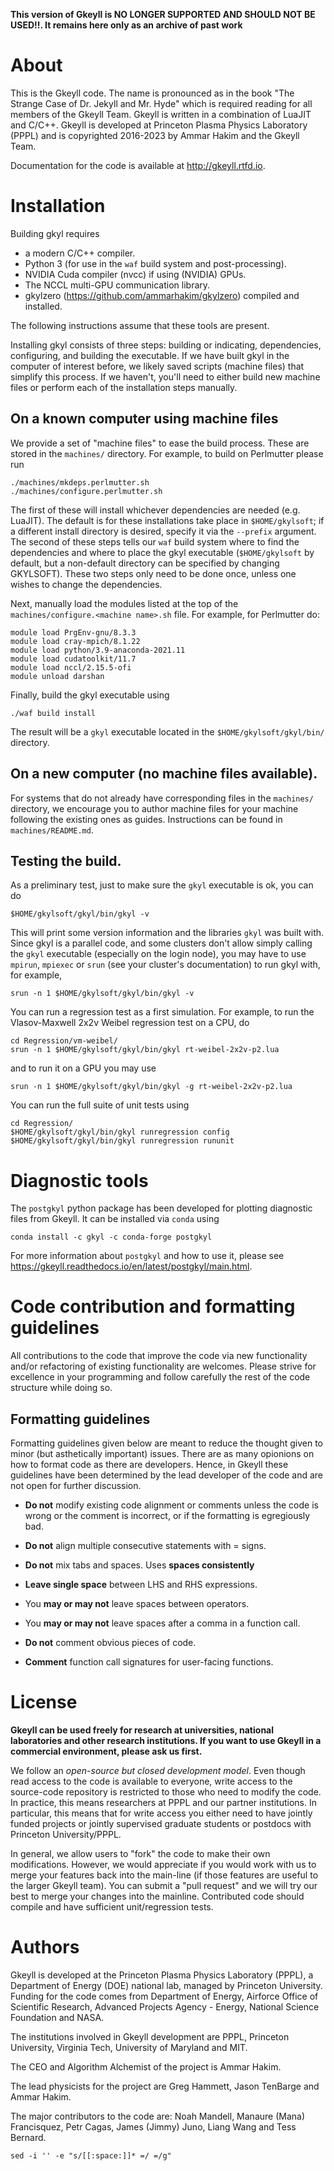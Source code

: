 **This version of Gkeyll is NO LONGER SUPPORTED AND SHOULD NOT BE USED!!. It remains here only as an archive of past work**

# About

This is the Gkeyll code. The name is pronounced as in the book "The
Strange Case of Dr. Jekyll and Mr. Hyde" which is required reading for
all members of the Gkeyll Team. Gkeyll is written in a combination of
LuaJIT and C/C++.  Gkeyll is developed at Princeton Plasma Physics
Laboratory (PPPL) and is copyrighted 2016-2023 by Ammar Hakim and the
Gkeyll Team.

Documentation for the code is available at http://gkeyll.rtfd.io.

# Installation

Building gkyl requires

- a modern C/C++ compiler.
- Python 3 (for use in the `waf` build system and post-processing).
- NVIDIA Cuda compiler (nvcc) if using (NVIDIA) GPUs.
- The NCCL multi-GPU communication library.
- gkylzero (https://github.com/ammarhakim/gkylzero) compiled and
installed.

The following instructions assume that these tools are present.

Installing gkyl consists of three steps: building or indicating,
dependencies, configuring, and building the executable. If we have built
gkyl in the computer of interest before, we likely saved scripts
(machine files) that simplify this process. If we haven't, you'll
need to either build new machine files or perform each of the
installation steps manually.                                       

## On a known computer using machine files

We provide a set of "machine files" to ease the build process.
These are stored in the `machines/` directory. For example, to
build on Perlmutter please run
```
./machines/mkdeps.perlmutter.sh
./machines/configure.perlmutter.sh
```
The first of these will install whichever dependencies are needed
(e.g. LuaJIT). The default is for these installations take place
in ```$HOME/gkylsoft```; if a different install directory is desired,
specify it via the ```--prefix``` argument. The second of these
steps tells our ```waf``` build system where to find the
dependencies and where to place the gkyl executable
(```$HOME/gkylsoft``` by default, but a non-default directory can
be specified by changing GKYLSOFT). These two steps only need to be
done once, unless one wishes to change the dependencies.

Next, manually load the modules listed at the top of the
```machines/configure.<machine name>.sh``` file. For example,
for Perlmutter do:
```
module load PrgEnv-gnu/8.3.3
module load cray-mpich/8.1.22
module load python/3.9-anaconda-2021.11
module load cudatoolkit/11.7
module load nccl/2.15.5-ofi
module unload darshan
```
Finally, build the gkyl executable using
```
./waf build install
```
The result will be a `gkyl` executable located in the
`$HOME/gkylsoft/gkyl/bin/` directory.

## On a new computer (no machine files available).

For systems that do not already have corresponding files in the
`machines/` directory, we encourage you to author machine files
for your machine following the existing ones as guides.
Instructions can be found in `machines/README.md`.

## Testing the build.

As a preliminary test, just to make sure the `gkyl` executable is
ok, you can do
```
$HOME/gkylsoft/gkyl/bin/gkyl -v
```
This will print some version information and the libraries `gkyl`
 was built with. Since gkyl is a parallel code, and some clusters
don't allow simply calling the `gkyl` executable (especially on the
login node), you may have to use `mpirun`, `mpiexec` or `srun`
(see your cluster's documentation) to run gkyl with, for example,
```
srun -n 1 $HOME/gkylsoft/gkyl/bin/gkyl -v
```

You can run a regression test as a first simulation. For example,
to run the Vlasov-Maxwell 2x2v Weibel regression test on a CPU, do
```
cd Regression/vm-weibel/
srun -n 1 $HOME/gkylsoft/gkyl/bin/gkyl rt-weibel-2x2v-p2.lua
```
and to run it on a GPU you may use
```
srun -n 1 $HOME/gkylsoft/gkyl/bin/gkyl -g rt-weibel-2x2v-p2.lua
```

You can run the full suite of unit tests using
```
cd Regression/
$HOME/gkylsoft/gkyl/bin/gkyl runregression config
$HOME/gkylsoft/gkyl/bin/gkyl runregression rununit
```

# Diagnostic tools

The `postgkyl` python package has been developed for plotting diagnostic
files from Gkeyll.  It can be installed via `conda` using

```
conda install -c gkyl -c conda-forge postgkyl
```

For more information about `postgkyl` and how to use it, please see
https://gkeyll.readthedocs.io/en/latest/postgkyl/main.html.

# Code contribution and formatting guidelines

All contributions to the code that improve the code via new
functionality and/or refactoring of existing functionality are
welcomes. Please strive for excellence in your programming and follow
carefully the rest of the code structure while doing so.


## Formatting guidelines

Formatting guidelines given below are meant to reduce the thought
given to minor (but asthetically important) issues. There are as many
opionions on how to format code as there are developers. Hence, in
Gkeyll these guidelines have been determined by the lead developer of
the code and are not open for further discussion.

- **Do not** modify existing code alignment or comments unless the code is
  wrong or the comment is incorrect, or if the formatting is
  egregiously bad.
  
- **Do not** align multiple consecutive statements with = signs.

- **Do not** mix tabs and spaces. Uses **spaces consistently**

- **Leave single space** between LHS and RHS expressions.

- You **may or may not** leave spaces between operators.

- You **may or may not** leave spaces after a comma in a function
  call.

- **Do not** comment obvious pieces of code.

- **Comment** function call signatures for user-facing functions.

# License

**Gkeyll can be used freely for research at universities, national
laboratories and other research institutions. 
If you want to use Gkeyll in a commercial environment,
please ask us first.**

We follow an *open-source but closed development model*. Even though
read access to the code is available to everyone, write access to the
source-code repository is restricted to those who need to modify the
code. In practice, this means researchers at PPPL and our partner
institutions. In particular, this means that for write access you
either need to have jointly funded projects or jointly supervised
graduate students or postdocs with Princeton University/PPPL.

In general, we allow users to "fork" the code to make their own
modifications. However, we would appreciate if you would work with us
to merge your features back into the main-line (if those features are
useful to the larger Gkeyll team). You can submit a "pull request" and
we will try our best to merge your changes into the
mainline. Contributed code should compile and have sufficient
unit/regression tests.

# Authors

Gkeyll is developed at the Princeton Plasma Physics Laboratory (PPPL),
a Department of Energy (DOE) national lab, managed by Princeton
University. Funding for the code comes from Department of Energy,
Airforce Office of Scientific Research, Advanced Projects Agency -
Energy, National Science Foundation and NASA.

The institutions involved in Gkeyll development are PPPL, Princeton
University, Virginia Tech, University of Maryland and MIT.

The CEO and Algorithm Alchemist of the project is Ammar Hakim.

The lead physicists for the project are Greg Hammett, Jason TenBarge
and Ammar Hakim.

The major contributors to the code are: Noah Mandell, Manaure (Mana)
Francisquez, Petr Cagas, James (Jimmy) Juno, Liang Wang and Tess
Bernard.

```
sed -i '' -e "s/[[:space:]]* =/ =/g"
```
